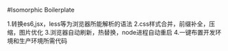 #Isomorphic Boilerplate

1.转换es6,jsx，less等为浏览器所能解析的语法
2.css样式合并，前缀补全，压缩，图片优化
3.浏览器自动刷新，热替换，node进程自动重启
4.一键布置开发环境和生产环境所需代码